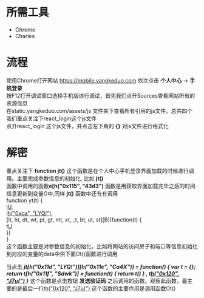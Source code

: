# 所需工具
  - Chrome
  - Charles
# 流程
使用Chrome打开网站 https://mobile.yangkeduo.com 依次点击 **个人中心** -> **手机登录**<br> 
按F12打开调试窗口选择手机版进行调试，首先我们点开Sources查看网站所有的资源信息<br> 
在static.yangkeduo.com/assets/js 文件夹下查看所有引用的js文件。总共四个<br> 
我们重点关注下react_login这个js文件<br> 
点开react_login 这个js文件，并点击左下角的 **{}** 对js文件进行格式化<br> 
# 解密
重点关注下 **function jt()** 这个函数是在个人中心手机登录界面加载的时候进行调用。主要完成参数信息的初始化, 比如 **jt()** <br> 
函数中调用的函数**e[h("0x115", "43d3")** 函数是用获取界面加载完毕之后的时间信息更新到变量G中,同样 **jt()** 函数中还有有调用<br>
function yt(t) {<br>
    l[U](t),<br>
    l[h("0xca", "LYQ!")](),<br>
    [lt, ht, dt, wt, pt, gt, mt, xt, _t, bt, ut, st][B](function(t) {<br>
    t[U]()<br>
    })<br>
    }<br>
这个函数主要是对参数信息的初始化，比如将网站的访问房子和端口等信息初始化到对应的变量的data中供下面Ot()函数进行调用
    
当点击
***jt[h("0x11d", "LYQ!")][h("0x11e", "Ca4X")] = function() {
              var t = {};
              return t[h("0x11f", "Sdwk")] = function(t) {
                  return t()
              }
              ,
              t[h("0x120", "J7u(")](Ot)
          }*** 这个函数是点击按钮 **发送验证码** 之后调用的函数。观察此函数，最主要的是最后一行t[h("0x120", "J7u(")](Ot)
          这个函数的主要作用是调用函数Ot()
                
    
  
